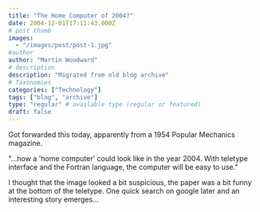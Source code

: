 ```yaml
---
title: "The Home Computer of 2004?"
date: 2004-12-01T17:11:43.000Z
# post thumb
images:
  - "/images/post/post-1.jpg"
#author
author: "Martin Woodward"
# description
description: "Migrated from old blog archive"
# Taxonomies
categories: ["Technology"]
tags: ["blog", "archive"]
type: "regular" # available type (regular or featured)
draft: false
---
```


[](http://www.woodwardweb.com/images/blog/1954Popularmechanics.html)Got forwarded this today, apparently from a 1954 Popular Mechanics magazine. 

"...how a 'home computer' could look like in the year 2004.  With teletype interface and the Fortran language, the computer will be easy to use."

I thought that the image looked a bit suspicious, the paper was a bit funny at the bottom of the teletype.  One quick search on google later and an interesting story emerges...